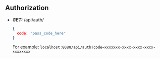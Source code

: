 ## Authorization

- ***GET:*** /api/auth/

  ```json
  {
    code: "pass_code_here"
  }
  ```
  For example: `localhost:8080/api/auth?code=xxxxxxx-xxxx-xxxx-xxxx-xxxxxxxx`
